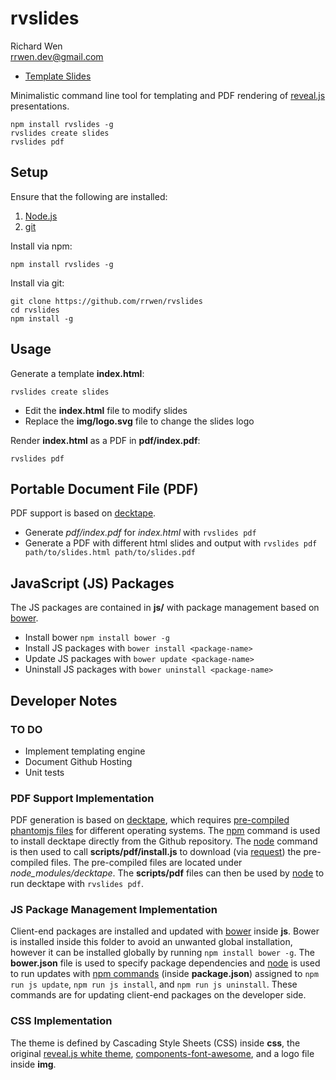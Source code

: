 # rvslides
Richard Wen  
rrwen.dev@gmail.com  
* [Template Slides](https://rrwen.github.io/rvslides/slides)

Minimalistic command line tool for templating and PDF rendering of [reveal.js](https://github.com/hakimel/reveal.js/) presentations.

```
npm install rvslides -g
rvslides create slides
rvslides pdf
```

## Setup

Ensure that the following are installed:

1. [Node.js](https://nodejs.org)
2. [git](https://git-scm.com/)

Install via npm:

```
npm install rvslides -g
```

Install via git:

```
git clone https://github.com/rrwen/rvslides
cd rvslides
npm install -g
```

## Usage

Generate a template **index.html**:

```
rvslides create slides
```

* Edit the **index.html** file to modify slides
* Replace the **img/logo.svg** file to change the slides logo

Render **index.html** as a PDF in **pdf/index.pdf**:

```
rvslides pdf
```

## Portable Document File (PDF)

PDF support is based on [decktape](https://github.com/astefanutti/decktape).

* Generate *pdf/index.pdf* for *index.html* with `rvslides pdf`
* Generate a PDF with different html slides and output with `rvslides pdf path/to/slides.html path/to/slides.pdf`

## JavaScript (JS) Packages

The JS packages are contained in **js/** with package management based on [bower](https://bower.io/).

* Install bower `npm install bower -g`
* Install JS packages with `bower install <package-name>`
* Update JS packages with `bower update <package-name>`
* Uninstall JS packages with `bower uninstall <package-name>`

## Developer Notes

### TO DO

* Implement templating engine
* Document Github Hosting
* Unit tests

### PDF Support Implementation

PDF generation is based on [decktape](https://github.com/astefanutti/decktape), which requires [pre-compiled phantomjs files](https://github.com/astefanutti/decktape/releases) for different operating systems. The [npm](https://slides.npmjs.com/cli/npm) command is used to install decktape directly from the Github repository. The [node](https://nodejs.org/api/cli.html) command is then used to call **scripts/pdf/install.js** to download (via [request](https://www.npmjs.com/package/request)) the pre-compiled files. The pre-compiled files are located under *node_modules/decktape*. The **scripts/pdf** files can then be used by [node](https://nodejs.org/api/cli.html) to run decktape with `rvslides pdf`.

### JS Package Management Implementation

Client-end packages are installed and updated with [bower](https://bower.io/) inside **js**. Bower is installed inside this folder to avoid an unwanted global installation, however it can be installed globally by running `npm install bower -g`. The **bower.json** file is used to specify package dependencies and [node](https://nodejs.org/api/cli.html) is used to run updates with [npm commands](https://slides.npmjs.com/misc/scripts#examples) (inside **package.json**) assigned to `npm run js update`, `npm run js install`, and `npm run js uninstall`. These commands are for updating client-end packages on the developer side.

### CSS Implementation

The theme is defined by Cascading Style Sheets (CSS) inside **css**, the original [reveal.js white theme](https://github.com/hakimel/reveal.js/blob/master/css/theme/white.css), [components-font-awesome](https://github.com/components/font-awesome), and a logo file inside **img**.
